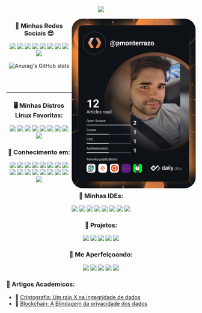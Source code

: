 <div align="center">
  <img src="https://i.imgur.com/etkRm5o.gif">
  
  
<a href="https://app.daily.dev/pmonterrazo"><img src="https://github.com/pmonterrazo/pmonterrazo/blob/main/devcard.svg" width="330" align="right" alt="Philipe Monterrazo's Dev Card"/></a>

<div align="center"> 

 ### 💬 Minhas Redes Sociais 😎
 
[<img src="https://img.shields.io/badge/linkedin-%230077B5.svg?&style=for-the-badge&logo=linkedin&logoColor=white" />](https://www.linkedin.com/in/pmonterrazo/) 
[<img src = "https://img.shields.io/badge/Microsoft_Outlook-0078D4?style=for-the-badge&logo=microsoft-outlook&logoColor=white">](mailto:philipemonterrazo@outlook.com)
[<img src = "https://img.shields.io/badge/ProtonMail-8B89CC?style=for-the-badge&logo=protonmail&logoColor=white">](mailto:pmonterrazo.dev@protonmail.com)
[<img src="https://img.shields.io/badge/Gmail-D14836?style=for-the-badge&logo=gmail&logoColor=white" />](mailto:pmonterrazo.dev@gmail.com) 
[<img src = "https://img.shields.io/badge/Telegram-2CA5E0?style=for-the-badge&logo=telegram&logoColor=white">](https://t.me/pmonterrazo)
[<img src = "https://img.shields.io/badge/icq_new-black?style=for-the-badge&logo=icq&logolColor=42F425">](https://icq.im/pmonterrazo)
[<img src="https://img.shields.io/badge/medium-%2312100E.svg?&style=for-the-badge&logo=medium&logoColor=white" />](https://medium.com/pmonterrazo) 
[<img src = "https://img.shields.io/badge/instagram-%23E4405F.svg?&style=for-the-badge&logo=instagram&logoColor=white">](https://www.instagram.com/philipe.monterrazzo/)
[<img src = "https://img.shields.io/badge/Buy_Me_A_Coffee-FFDD00?style=for-the-badge&logo=buy-me-a-coffee&logoColor=black">](https://nubank.com.br/pagar/1imwjo/VKeok90AsV)
  
</div>

  </div>

<div align="center">
  
![Anurag's GitHub stats](https://github-readme-stats.vercel.app/api?username=pmonterrazo&anuraghazra&show_icons=true&theme=radical)
  
</div>
  
<br>
<br>
<hr>


<div align="center">
   
### 🖥️ Minhas Distros Linux Favoritas:

[<img src = "https://img.shields.io/badge/Debian-A81D33?style=for-the-badge&logo=debian&logoColor=white">](https://www.debian.org/index.pt.html)
[<img src = "https://img.shields.io/badge/Deepin-007CFF?style=for-the-badge&logo=deepin&logoColor=white">](https://www.deepin.org/index/en)
[<img src = "https://img.shields.io/badge/Fedora-294172?style=for-the-badge&logo=fedora&logoColor=white">](https://getfedora.org/pt_BR/)
[<img src = "https://img.shields.io/badge/Kali_Linux-557C94?style=for-the-badge&logo=kali-linux&logoColor=white">](https://www.kali.org/)
[<img src = "https://img.shields.io/badge/manjaro-35BF5C?style=for-the-badge&logo=manjaro&logoColor=white">](https://manjaro.org/)
[<img src = "https://img.shields.io/badge/Pop!_OS-48B9C7?style=for-the-badge&logo=Pop!_OS&logoColor=white">](https://pop.system76.com/)
[<img src = "https://img.shields.io/badge/Red%20Hat-EE0000?style=for-the-badge&logo=redhat&logoColor=white">](https://www.redhat.com/pt-br)
[<img src = "https://img.shields.io/badge/SUSE-0C322C?style=for-the-badge&logo=SUSE&logoColor=white">](https://www.opensuse.org/)
[<img src = "https://img.shields.io/badge/Ubuntu-E95420?style=for-the-badge&logo=ubuntu&logoColor=white">](https://ubuntu.com/download)

</div>
  

<div align="center">
  
### 👾 Conhecimento em:
  
<img src="https://img.shields.io/badge/Java-ED8B00?style=for-the-badge&logo=java&logoColor=white"/>
<img src="https://img.shields.io/badge/Kotlin-0095D5?&style=for-the-badge&logo=kotlin&logoColor=white"/>
<img src="https://img.shields.io/badge/Node.js-43853D?style=for-the-badge&logo=node.js&logoColor=white"/>
<img src="https://img.shields.io/badge/JavaScript-F7DF1E?style=for-the-badge&logo=javascript&logoColor=black"/>
<img src="https://img.shields.io/badge/Python-3776AB?style=for-the-badge&logo=python&logoColor=white"/>
<img src="https://img.shields.io/badge/Shell_Script-121011?style=for-the-badge&logo=gnu-bash&logoColor=white"/>
<img src="https://img.shields.io/badge/CSS3-1572B6?style=for-the-badge&logo=css3&logoColor=white"/>
<img src="https://img.shields.io/badge/HTML5-E34F26?style=for-the-badge&logo=html5&logoColor=white"/>
<img src="https://img.shields.io/badge/Bootstrap-563D7C?style=for-the-badge&logo=bootstrap&logoColor=white"/>
<img src="https://img.shields.io/badge/MySQL-00000F?style=for-the-badge&logo=mysql&logoColor=white"/>
<img src="https://img.shields.io/badge/PostgreSQL-316192?style=for-the-badge&logo=postgresql&logoColor=white"/>
<img src="https://img.shields.io/badge/MongoDB-4EA94B?style=for-the-badge&logo=mongodb&logoColor=white"/>
<img src="https://img.shields.io/badge/SQLite-07405E?style=for-the-badge&logo=sqlite&logoColor=white"/>
<img src="https://img.shields.io/badge/Amazon_AWS-232F3E?style=for-the-badge&logo=amazon-aws&logoColor=white"/>
<img src="https://img.shields.io/badge/Microsoft_Excel-217346?style=for-the-badge&logo=microsoft-excel&logoColor=white"/>
<img src="https://img.shields.io/badge/Spring-6DB33F?style=for-the-badge&logo=spring&logoColor=white"/>
<img src="https://img.shields.io/badge/Express.js-404D59?style=for-the-badge"/>
  
</div>
  
  


<div align="center">
  
### 💎 Minhas IDEs:
  
<img src="https://img.shields.io/badge/apache%20netbeans-1B6AC6?style=for-the-badge&logo=apache%20netbeans%20IDE&logoColor=white"/>
<img src="https://img.shields.io/badge/Atom-66595C?style=for-the-badge&logo=Atom&logoColor=white"/>
<img src="https://img.shields.io/badge/Eclipse-2C2255?style=for-the-badge&logo=eclipse&logoColor=white"/>
<img src="https://img.shields.io/badge/IntelliJ_IDEA-000000.svg?style=for-the-badge&logo=intellij-idea&logoColor=white"/>
<img src="https://img.shields.io/badge/Notepad++-90E59A.svg?style=for-the-badge&logo=notepad%2B%2B&logoColor=black"/>
<img src="https://img.shields.io/badge/PyCharm-000000.svg?&style=for-the-badge&logo=PyCharm&logoColor=white"/>
<img src="https://img.shields.io/badge/sublime_text-%23575757.svg?&style=for-the-badge&logo=sublime-text&logoColor=important"/>
<img src="https://img.shields.io/badge/Visual_Studio_Code-0078D4?style=for-the-badge&logo=visual%20studio%20code&logoColor=white"/>

  
</div>


<div align="center">
    
### 🎯 Projetos:
  
[<img src = "https://img.shields.io/badge/Site-OpenYourMind-%237159c1?style=for-the-badge&logo=ghost">](https://www.opensuse.org/)
[<img src = "https://img.shields.io/badge/Forum-HelpMyLinux-%237159c1?style=for-the-badge&logo=Linux">](https://ubuntu.com/download)
<img src = "https://img.shields.io/badge/Ebook-JavaParaIniciantes-F15B2A?style=for-the-badge&logo=mdBook&logoColor=white">
<img src="https://img.shields.io/badge/EBook-CybersecurityDescomplicado-90E59A.svg?style=for-the-badge&logo=mdBook&logoColor=white"/>
<img src="https://img.shields.io/badge/EBook-LogicadeProgramaçãoParaCrianças-1B6AC6?style=for-the-badge&logo=mdBook&logoColor=white"/>
  
</div>



<div align="center">

### 📑 Me Aperfeiçoando:
  
<img src="https://img.shields.io/badge/Java-ED8B00?style=for-the-badge&logo=java&logoColor=white"/>
<img src="https://img.shields.io/badge/HTML5-E34F26?style=for-the-badge&logo=html5&logoColor=white"/>
<img src="https://img.shields.io/badge/CSS3-1572B6?style=for-the-badge&logo=css3&logoColor=white"/>
<img src="https://img.shields.io/badge/Kotlin-0095D5?&style=for-the-badge&logo=kotlin&logoColor=white"/>
<img src="https://img.shields.io/badge/Amazon_AWS-232F3E?style=for-the-badge&logo=amazon-aws&logoColor=white"/>

</div>

### 🧠 Artigos Academicos:
  
- 🔏 <a href="https://drive.google.com/file/d/1_hVAd9qG3ZMo0m-DHwqvGPuHSul2cz2I/view?usp=sharing"> Criptografia: Um raio X na ingegridade de dados  </a>
- 🔗 <a href="https://drive.google.com/file/d/1zb6r4MmT5Ic1TqnvKtHLUruHkOnOiwSY/view?usp=sharing"> Blockchain: A Blindagem da privacidade dos dados </a>
  
  
</div>

